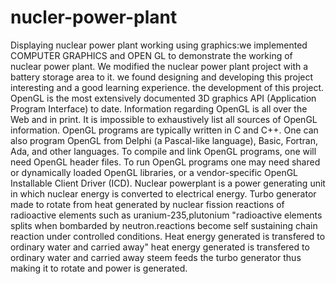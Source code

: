 # nucler-power-plant

Displaying nuclear power plant working using graphics:we implemented COMPUTER GRAPHICS and OPEN GL to demonstrate the working of nuclear power plant. We modified the nuclear power plant project with a battery storage area to it. we found designing and developing this project interesting and a good learning experience. the development of this project. OpenGL is the most extensively documented 3D graphics API (Application Program Interface) to date. Information regarding OpenGL is all over the Web and in print. It is impossible to exhaustively list all sources of OpenGL information. OpenGL programs are typically written in C and C++. One can also program OpenGL from Delphi (a Pascal-like language), Basic, Fortran, Ada, and other languages. To compile and link OpenGL programs, one will need OpenGL header files. To run OpenGL programs one may need shared or dynamically loaded OpenGL libraries, or a vendor-specific OpenGL Installable Client Driver (ICD). Nuclear powerplant is a power generating unit in which nuclear energy is converted to electrical energy. Turbo generator made to rotate from heat generated by nuclear fission reactions of radioactive elements such as uranium-235,plutonium "radioactive elements splits when bombarded by neutron.reactions become self sustaining chain reaction under controlled conditions. Heat energy generated is transfered to ordinary water and carried away" heat energy generated is transfered to ordinary water and carried away steem feeds the turbo generator thus making it to rotate and power is generated.
